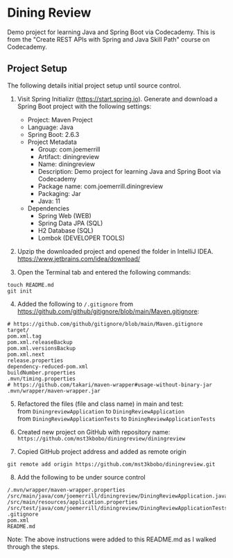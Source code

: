 # Dining Review

Demo project for learning Java and Spring Boot via Codecademy. 
This is from the "Create REST APIs with Spring and Java Skill Path" course on Codecademy.

## Project Setup

The following details initial project setup until source control.

1. Visit Spring Initializr (https://start.spring.io). 
   Generate and download a Spring Boot project with the following settings:
   * Project: Maven Project
   * Language: Java
   * Spring Boot: 2.6.3
   * Project Metadata
     * Group: com.joemerrill 
     * Artifact: diningreview 
     * Name: diningreview 
     * Description: Demo project for learning Java and Spring Boot via Codecademy 
     * Package name: com.joemerrill.diningreview 
     * Packaging: Jar 
     * Java: 11
   * Dependencies
     * Spring Web (WEB)
     * Spring Data JPA (SQL)
     * H2 Database (SQL)
     * Lombok (DEVELOPER TOOLS)

2. Upzip the downloaded project and opened the folder in IntelliJ IDEA. 
   https://www.jetbrains.com/idea/download/

3. Open the Terminal tab and entered the following commands:
```
touch README.md
git init
```

4. Added the following to `/.gitignore` from https://github.com/github/gitignore/blob/main/Maven.gitignore:
```
# https://github.com/github/gitignore/blob/main/Maven.gitignore
target/
pom.xml.tag
pom.xml.releaseBackup
pom.xml.versionsBackup
pom.xml.next
release.properties
dependency-reduced-pom.xml
buildNumber.properties
.mvn/timing.properties
# https://github.com/takari/maven-wrapper#usage-without-binary-jar
.mvn/wrapper/maven-wrapper.jar
```

5. Refactored the files (file and class name) in main and test:  
   from `DiningreviewApplication` to `DiningReviewApplication`  
   from `DiningReviewApplicationTests` to `DiningReviewApplicationTests`

6. Created new project on GitHub with repository name:  
   `https://github.com/mst3kbobo/diningreview/diningreview`
7. Copied GitHub project address and added as remote origin
```
git remote add origin https://github.com/mst3kbobo/diningreview.git
```
8. Add the following to be under source control
```
/.mvn/wrapper/maven-wrapper.properties
/src/main/java/com/joemerrill/diningreview/DiningReviewApplication.java
/src/main/resources/application.properties
/src/test/java/com/joemerrill/diningreview/DiningReviewApplicationTests.java
.gitignore
pom.xml
README.md
```
Note: The above instructions were added to this README.md as I walked through the steps.





